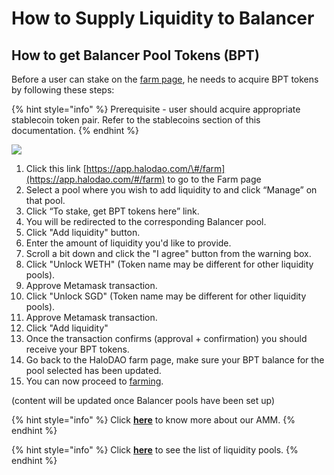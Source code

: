 # How to Supply Liquidity to Balancer

## How to get Balancer Pool Tokens \(BPT\)

Before a user can stake on the [farm page](https://app.halodao.com/farm), he needs to acquire BPT tokens by following these steps:

{% hint style="info" %}
Prerequisite - user should acquire appropriate stablecoin token pair. Refer to the stablecoins section of this documentation.
{% endhint %}

![](../../.gitbook/assets/add-liquidity.gif)

1. Click this link [https://app.halodao.com/\#/farm](https://app.halodao.com/#/farm) to go to the Farm page
2. Select a pool where you wish to add liquidity to and click “Manage” on that pool.
3. Click “To stake, get BPT tokens here” link.
4. You will be redirected to the corresponding Balancer pool.
5. Click "Add liquidity" button.
6. Enter the amount of liquidity you'd like to provide.
7. Scroll a bit down and click the "I agree" button from the warning box.
8. Click "Unlock WETH" \(Token name may be different for other liquidity pools\).
9. Approve Metamask transaction.
10. Click "Unlock SGD" \(Token name may be different for other liquidity pools\).
11. Approve Metamask transaction.
12. Click "Add liquidity" 
13. Once the transaction confirms \(approval + confirmation\) you should receive your BPT tokens.
14. Go back to the HaloDAO farm page, make sure your BPT balance for the pool selected has been updated. 
15. You can now proceed to [farming](how-to-farm.md).

  

\(content will be updated once Balancer pools have been set up\)  


{% hint style="info" %}
Click [**here**](../../products/automated-market-maker/) to know more about our AMM.
{% endhint %}

{% hint style="info" %}
Click [**here**](../../products/automated-market-maker/stablecoin-marketplace.md) to see the list of liquidity pools.
{% endhint %}



